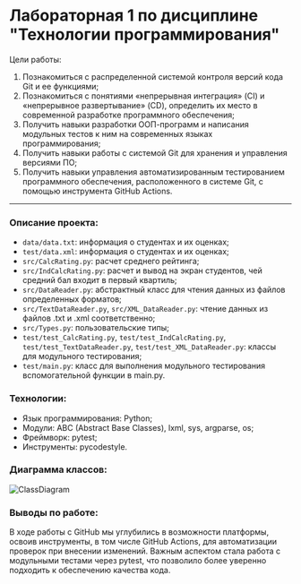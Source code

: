# Лабораторная 1 по дисциплине "Технологии программирования"

Цели работы:
1. Познакомиться c распределенной системой контроля версий кода Git и ее функциями;
2. Познакомиться с понятиями «непрерывная интеграция» (CI) и «непрерывное развертывание» (CD), определить их место в современной разработке программного обеспечения;
3. Получить навыки разработки ООП-программ и написания модульных тестов к ним на современных языках программирования;
4. Получить навыки работы с системой Git для хранения и управления версиями ПО;
5. Получить навыки управления автоматизированным тестированием программного обеспечения, расположенного в системе Git, с помощью инструмента GitHub Actions.
---
### Описание проекта:
- `data/data.txt`: информация о студентах и их оценках;
- `test/data.xml`: информация о студентах и их оценках;
- `src/CalcRating.py`: расчет среднего рейтинга;
- `src/IndCalcRating.py`: расчет и вывод на экран студентов, чей средний бал входит в первый квартиль;
- `src/DataReader.py`: абстрактный класс для чтения данных из файлов определенных форматов;
- `src/TextDataReader.py`, `src/XML_DataReader.py`: чтение данных из файлов .txt и .xml соответственно;
- `src/Types.py`: пользовательские типы;
- `test/test_CalcRating.py`, `test/test_IndCalcRating.py`, `test/test_TextDataReader.py`, `test/test_XML_DataReader.py`: классы для модульного тестирования;
- `test/main.py`: класс для выполнения модульного тестирования вспомогательной функции в main.py.

### Технологии:
- Язык программирования: Python;
- Модули: ABC (Abstract Base Classes), lxml, sys, argparse, os;
- Фреймворк: pytest;
- Инструменты: pycodestyle.

### Диаграмма классов:
![ClassDiagram](https://github.com/ndrsvh/PTLab1/assets/20338248/ff482b13-9660-49d7-ba20-16e658de9379)

### Выводы по работе:  
В ходе работы с GitHub мы углубились в возможности платформы, освоив инструменты, в том числе GitHub Actions, для автоматизации проверок при внесении изменений. Важным аспектом стала работа с модульными тестами через pytest, что позволило более уверенно подходить к обеспечению качества кода.
